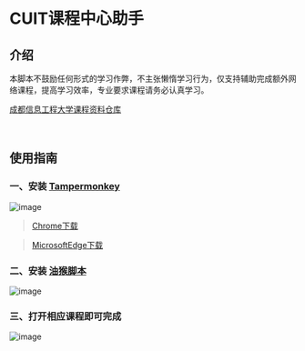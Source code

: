 # CUIT课程中心助手
## 介绍
本脚本不鼓励任何形式的学习作弊，不主张懒惰学习行为，仅支持辅助完成额外网络课程，提高学习效率，专业要求课程请务必认真学习。

[成都信息工程大学课程资料仓库](https://github.com/ooyq/cuit-course)

<br>

## 使用指南

### 一、安装 **[Tampermonkey](www.tampermonkey.net)**

![image](https://github.com/ooyq/cuit-helper/assets/120553430/ff2c7dea-09a1-4bb5-b138-5fdcdaecd71b)

> [Chrome下载](https://chrome.google.com/webstore/detail/tampermonkey/dhdgffkkebhmkfjojejmpbldmpobfkfo)

> [MicrosoftEdge下载](https://microsoftedge.microsoft.com/addons/detail/iikmkjmpaadaobahmlepeloendndfphd)

### 二、安装 [油猴脚本](https://greasyfork.org/zh-CN/scripts/466447)

![image](https://github.com/ooyq/cuit-helper/assets/120553430/e33d0139-1094-42ac-8005-57de2f97e07e)

### 三、打开相应课程即可完成

![image](https://github.com/ooyq/cuit-helper/assets/120553430/e4ead1f5-0ec6-4bff-a98b-4775472fa1ee)

